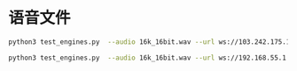 # 语音文件

```bash
python3 test_engines.py  --audio 16k_16bit.wav --url ws://103.242.175.164:18080/asr/streaming
```

```bash
python3 test_engines.py  --audio 16k_16bit.wav --url ws://192.168.55.1:8001/asr/streaming
```
